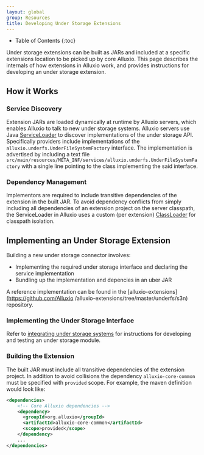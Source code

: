 ```yaml
---
layout: global
group: Resources
title: Developing Under Storage Extensions
---
```


* Table of Contents
{:toc}

Under storage extensions can be built as JARs and included at a specific extensions location to be
picked up by core Alluxio. This page describes the internals of how extensions in Alluxio work, and
provides instructions for developing an under storage extension.

## How it Works

### Service Discovery

Extension JARs are loaded dynamically at runtime by Alluxio servers, which enables Alluxio to talk
to new under storage systems. Alluxio servers use Java
[ServiceLoader](https://docs.oracle.com/javase/7/docs/api/java/util/ServiceLoader.html) to discover
implementations of the under storage API. Specifically providers include implementations of the
`alluxio.underfs.UnderFileSystemFactory` interface. The implementation is advertised by including a
text file `src/main/resources/META_INF/services/alluxio.underfs.UnderFileSystemFactory` with a
single line pointing to the class implementing the said interface.

### Dependency Management

Implementors are required to include transitive dependencies of the extension in the built JAR. To
avoid dependency conflicts from simply including all dependencies of an extension project on the
server classpath, the ServiceLoader in Alluxio uses a custom (per extension)
[ClassLoader](https://docs.oracle.com/javase/7/docs/api/java/lang/ClassLoader.html) for classpath
isolation.

## Implementing an Under Storage Extension

Building a new under storage connector involves: 

- Implementing the required under storage interface and declaring the service implementation
- Bundling up the implementation and depencies in an uber JAR

A reference implementation can be found in the [alluxio-extensions](https://github.com/Alluxio
/alluxio-extensions/tree/master/underfs/s3n) repository.

### Implementing the Under Storage Interface

Refer to [integrating under storage systems](Integrating-Under-Storage-Systems.html) for
instructions for developing and testing an under storage module.

### Building the Extension

The built JAR must include all transitive dependencies of the extension project. In addition to
avoid collisions the dependency `alluxio-core-common` must be specified with `provided` scope. For
example, the maven definition would look like:

```xml
<dependencies>
    <!-- Core Alluxio dependencies -->
    <dependency>
      <groupId>org.alluxio</groupId>
      <artifactId>alluxio-core-common</artifactId>
      <scope>provided</scope>
    </dependency>
    ...
</dependencies>
```
